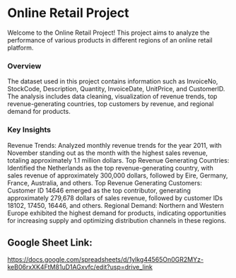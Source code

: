 # Online Retail Project
Welcome to the Online Retail Project! This project aims to analyze the performance of various products in different regions of an online retail platform.

### Overview
The dataset used in this project contains information such as InvoiceNo, StockCode, Description, Quantity, InvoiceDate, UnitPrice, and CustomerID. The analysis includes data cleaning, visualization of revenue trends, top revenue-generating countries, top customers by revenue, and regional demand for products.

### Key Insights
 Revenue Trends: Analyzed monthly revenue trends for the year 2011, with November standing out as the month with the highest sales revenue, totaling approximately 1.1 million dollars.
 Top Revenue Generating Countries: Identified the Netherlands as the top revenue-generating country, with sales revenue of approximately 300,000 dollars, followed by Eire, Germany, France, Australia, and 
 others.
 Top Revenue Generating Customers: Customer ID 14646 emerged as the top contributor, generating approximately 279,678 dollars of sales revenue, followed by customer IDs 18102, 17450, 16446, and others.
 Regional Demand: Northern and Western Europe exhibited the highest demand for products, indicating opportunities for increasing supply and optimizing distribution channels in these regions.
 ## Google Sheet Link:
 https://docs.google.com/spreadsheets/d/1ylkg44565On0GR2MYz-keB06rxXK4FtM81uD1AGxvfc/edit?usp=drive_link
